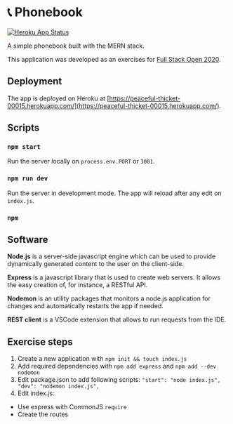 # 📞 Phonebook

[![Heroku App Status](http://heroku-shields.herokuapp.com/peaceful-thicket-00015)](https://peaceful-thicket-00015.herokuapp.com)

A simple phonebook built with the MERN stack.

This application was developed as an exercises for [Full Stack Open 2020](https://www.fullstackopen.com/en).

## Deployment

The app is deployed on Heroku at [https://peaceful-thicket-00015.herokuapp.com/](https://peaceful-thicket-00015.herokuapp.com/).

## Scripts

### `npm start`

Run the server locally on `process.env.PORT` or `3001`.

### `npm run dev`

Run the server in development mode. The app will reload after any edit on `index.js`.

### `npm`

## Software

**Node.js** is a server-side javascript engine which can be used to provide dynamically generated content to the user on the client-side.

**Express** is a javascript library that is used to create web servers. It allows the easy creation of, for instance, a RESTful API.

**Nodemon** is an utility packages that monitors a node.js application for changes and automatically restarts the app if needed.

**REST client** is a VSCode extension that allows to run requests from the IDE.

## Exercise steps

1. Create a new application with `npm init && touch index.js`
2. Add required dependencies with `npm add express` and `npm add --dev nodemon`
3. Edit package.json to add following scripts:
`
  "start": "node index.js",
  "dev": "nodemon index.js",
`
4. Edit index.js:
  - Use express with CommonJS `require`
  - Create the routes